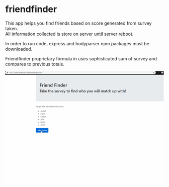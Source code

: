 # friendfinder

This app helps you find friends based on score generated from survey taken.   
All information collected is store on server until server reboot.

In order to run code, express and bodyparser npm packages must be downloaded.

Friendfinder proprietary formula in uses sophisticated sum of survey and compares to previous totals.

![](friendfinder.gif)
